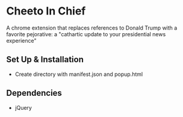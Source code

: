
# Cheeto In Chief
A chrome extension that replaces references to Donald Trump with a favorite pejorative: a "cathartic update to your presidential news experience"

## Set Up & Installation
-   Create directory with manifest.json and popup.html

## Dependencies
-   jQuery
